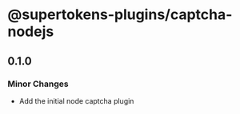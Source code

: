 # @supertokens-plugins/captcha-nodejs

## 0.1.0

### Minor Changes

- Add the initial node captcha plugin
